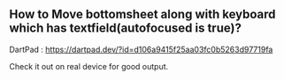 ## How to Move bottomsheet along with keyboard which has textfield(autofocused is true)?

DartPad : https://dartpad.dev/?id=d106a9415f25aa03fc0b5263d97719fa

Check it out on real device for good output.
